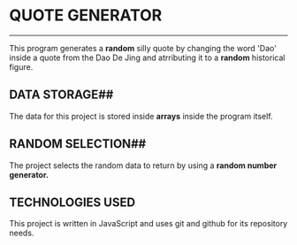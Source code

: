# QUOTE GENERATOR
---
This program generates a **random** silly quote by changing the word 'Dao' inside a quote from the Dao De Jing
and atrributing it to a **random** historical figure.

## DATA STORAGE##

The data for this project is stored inside **arrays** inside the program itself.

## RANDOM SELECTION##

The project selects the random data to return by using a **random number generator.**

## TECHNOLOGIES USED

This project is written in JavaScript and uses git and github for its repository needs.